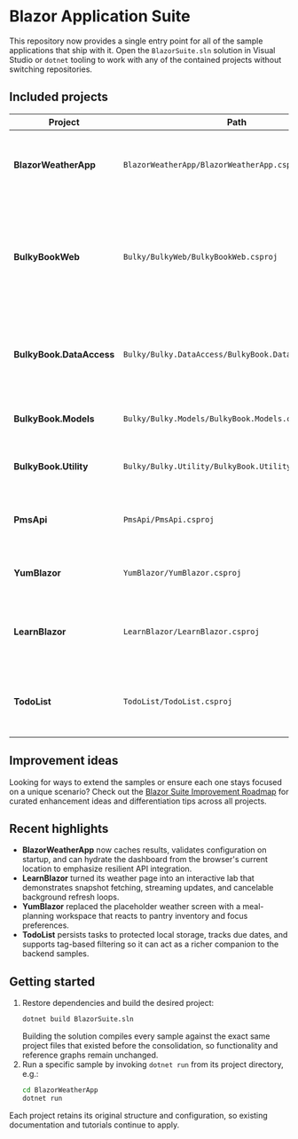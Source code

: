 # Blazor Application Suite

This repository now provides a single entry point for all of the sample applications that ship with it.  Open the `BlazorSuite.sln` solution in Visual Studio or `dotnet` tooling to work with any of the contained projects without switching repositories.

## Included projects

| Project | Path | Description |
| --- | --- | --- |
| **BlazorWeatherApp** | `BlazorWeatherApp/BlazorWeatherApp.csproj` | Weather dashboard demonstrating data fetching and reusable components. |
| **BulkyBookWeb** | `Bulky/BulkyWeb/BulkyBookWeb.csproj` | ASP.NET Core MVC storefront backed by supporting class library projects for data access, models, and utilities. |
| **BulkyBook.DataAccess** | `Bulky/Bulky.DataAccess/BulkyBook.DataAccess.csproj` | Entity Framework Core data layer used by the BulkyBook web application. |
| **BulkyBook.Models** | `Bulky/Bulky.Models/BulkyBook.Models.csproj` | Shared model classes for the BulkyBook ecosystem. |
| **BulkyBook.Utility** | `Bulky/Bulky.Utility/BulkyBook.Utility.csproj` | Utility helpers and constants for BulkyBook. |
| **PmsApi** | `PmsApi/PmsApi.csproj` | Web API for the project management system sample. |
| **YumBlazor** | `YumBlazor/YumBlazor.csproj` | Recipe management demo built with Blazor. |
| **LearnBlazor** | `LearnBlazor/LearnBlazor.csproj` | Collection of learning-focused Blazor components and helpers. |
| **TodoList** | `TodoList/TodoList.csproj` | Simple todo tracking application showcasing CRUD operations. |

## Improvement ideas

Looking for ways to extend the samples or ensure each one stays focused on a unique scenario? Check out the [Blazor Suite Improvement Roadmap](docs/project-improvement-roadmap.md) for curated enhancement ideas and differentiation tips across all projects.

## Recent highlights

- **BlazorWeatherApp** now caches results, validates configuration on startup, and can hydrate the dashboard from the browser's current location to emphasize resilient API integration.
- **LearnBlazor** turned its weather page into an interactive lab that demonstrates snapshot fetching, streaming updates, and cancelable background refresh loops.
- **YumBlazor** replaced the placeholder weather screen with a meal-planning workspace that reacts to pantry inventory and focus preferences.
- **TodoList** persists tasks to protected local storage, tracks due dates, and supports tag-based filtering so it can act as a richer companion to the backend samples.

## Getting started

1. Restore dependencies and build the desired project:
   ```bash
   dotnet build BlazorSuite.sln
   ```
   Building the solution compiles every sample against the exact same project files that existed before the consolidation, so functionality and reference graphs remain unchanged.
2. Run a specific sample by invoking `dotnet run` from its project directory, e.g.:
   ```bash
   cd BlazorWeatherApp
   dotnet run
   ```

Each project retains its original structure and configuration, so existing documentation and tutorials continue to apply.
